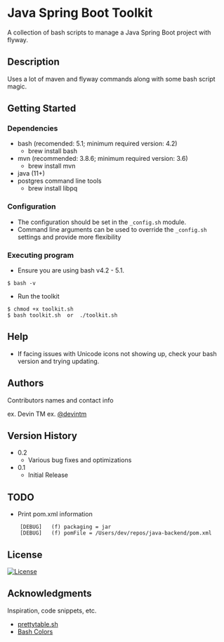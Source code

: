 # Java Spring Boot Toolkit

A collection of bash scripts to manage a Java Spring Boot project with flyway.

## Description

Uses a lot of maven and flyway commands along with some bash script magic.

## Getting Started

### Dependencies

* bash (recomended: 5.1; minimum required version: 4.2)
    * brew install bash
* mvn (recommended: 3.8.6; minimum required version: 3.6)
    * brew install mvn
* java (11+)
* postgres command line tools
    * brew install libpq


### Configuration

* The configuration should be set in the `_config.sh` module.
* Command line arguments can be used to override the `_config.sh` settings and provide more flexibility

### Executing program

* Ensure you are using bash v4.2 - 5.1.
```
$ bash -v
```

* Run the toolkit
```
$ chmod +x toolkit.sh
$ bash toolkit.sh  or  ./toolkit.sh
```

## Help

* If facing issues with Unicode icons not showing up, check your bash version and trying updating.

## Authors

Contributors names and contact info

ex. Devin TM
ex. [@devintm](https://github.com/devintm)

## Version History

* 0.2
    * Various bug fixes and optimizations
* 0.1
    * Initial Release


## TODO

* Print pom.xml information
```
    [DEBUG]   (f) packaging = jar
    [DEBUG]   (f) pomFile = /Users/dev/repos/java-backend/pom.xml
```

## License

[![License](https://img.shields.io/badge/License-Apache_2.0-yellowgreen.svg)](https://opensource.org/licenses/Apache-2.0)  

## Acknowledgments

Inspiration, code snippets, etc.
* [prettytable.sh](https://github.com/jakobwesthoff/prettytable.sh)
* [Bash Colors](https://gist.github.com/allthingscode/801002)


